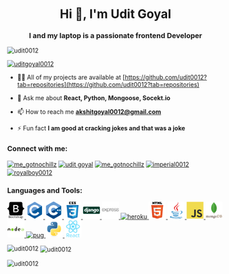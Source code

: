 <h1 align="center">Hi 👋, I'm Udit Goyal</h1>
<h3 align="center">I and my laptop is a passionate frontend Developer</h3>

<p align="left"> <img src="https://komarev.com/ghpvc/?username=udit0012&label=Profile%20views&color=0e75b6&style=flat" alt="udit0012" /> </p>

<p align="left"> <a href="https://twitter.com/me_gotnochillz" target="blank"><img src="https://img.shields.io/twitter/follow/uditgoyal0012?logo=twitter&style=for-the-badge" alt="uditgoyal0012" /></a> </p>

- 👨‍💻 All of my projects are available at [https://github.com/udit0012?tab=repositories](https://github.com/udit0012?tab=repositories)

- 💬 Ask me about **React, Python, Mongoose, Socekt.io**

- 📫 How to reach me **akshitgoyal0012@gmail.com**

- ⚡ Fun fact **I am good at cracking jokes and that was a joke**

<h3 align="left">Connect with me:</h3>
<p align="left">
<a href="https://twitter.com/me_gotnochillz" target="blank"><img align="center" src="https://raw.githubusercontent.com/rahuldkjain/github-profile-readme-generator/master/src/images/icons/Social/twitter.svg" alt="me_gotnochillz" height="30" width="40" /></a>
<a href="https://linkedin.com/in/udit goyal" target="blank"><img align="center" src="https://raw.githubusercontent.com/rahuldkjain/github-profile-readme-generator/master/src/images/icons/Social/linked-in-alt.svg" alt="udit goyal" height="30" width="40" /></a>
<a href="https://instagram.com/me_gotnochillz" target="blank"><img align="center" src="https://raw.githubusercontent.com/rahuldkjain/github-profile-readme-generator/master/src/images/icons/Social/instagram.svg" alt="me_gotnochillz" height="30" width="40" /></a>
<a href="https://www.codechef.com/users/imperial0012" target="blank"><img align="center" src="https://cdn.jsdelivr.net/npm/simple-icons@3.1.0/icons/codechef.svg" alt="imperial0012" height="30" width="40" /></a>
<a href="https://www.hackerrank.com/royalboy0012" target="blank"><img align="center" src="https://raw.githubusercontent.com/rahuldkjain/github-profile-readme-generator/master/src/images/icons/Social/hackerrank.svg" alt="royalboy0012" height="30" width="40" /></a>
</p>

<h3 align="left">Languages and Tools:</h3>
<p align="left"> <a href="https://getbootstrap.com" target="_blank" rel="noreferrer"> <img src="https://raw.githubusercontent.com/devicons/devicon/master/icons/bootstrap/bootstrap-plain-wordmark.svg" alt="bootstrap" width="40" height="40"/> </a> <a href="https://www.cprogramming.com/" target="_blank" rel="noreferrer"> <img src="https://raw.githubusercontent.com/devicons/devicon/master/icons/c/c-original.svg" alt="c" width="40" height="40"/> </a> <a href="https://www.w3schools.com/cpp/" target="_blank" rel="noreferrer"> <img src="https://raw.githubusercontent.com/devicons/devicon/master/icons/cplusplus/cplusplus-original.svg" alt="cplusplus" width="40" height="40"/> </a> <a href="https://www.w3schools.com/css/" target="_blank" rel="noreferrer"> <img src="https://raw.githubusercontent.com/devicons/devicon/master/icons/css3/css3-original-wordmark.svg" alt="css3" width="40" height="40"/> </a> <a href="https://www.djangoproject.com/" target="_blank" rel="noreferrer"> <img src="https://raw.githubusercontent.com/devicons/devicon/master/icons/django/django-original.svg" alt="django" width="40" height="40"/> </a> <a href="https://expressjs.com" target="_blank" rel="noreferrer"> <img src="https://raw.githubusercontent.com/devicons/devicon/master/icons/express/express-original-wordmark.svg" alt="express" width="40" height="40"/> </a> <a href="https://heroku.com" target="_blank" rel="noreferrer"> <img src="https://www.vectorlogo.zone/logos/heroku/heroku-icon.svg" alt="heroku" width="40" height="40"/> </a> <a href="https://www.w3.org/html/" target="_blank" rel="noreferrer"> <img src="https://raw.githubusercontent.com/devicons/devicon/master/icons/html5/html5-original-wordmark.svg" alt="html5" width="40" height="40"/> </a> <a href="https://www.java.com" target="_blank" rel="noreferrer"> <img src="https://raw.githubusercontent.com/devicons/devicon/master/icons/java/java-original.svg" alt="java" width="40" height="40"/> </a> <a href="https://developer.mozilla.org/en-US/docs/Web/JavaScript" target="_blank" rel="noreferrer"> <img src="https://raw.githubusercontent.com/devicons/devicon/master/icons/javascript/javascript-original.svg" alt="javascript" width="40" height="40"/> </a> <a href="https://www.mongodb.com/" target="_blank" rel="noreferrer"> <img src="https://raw.githubusercontent.com/devicons/devicon/master/icons/mongodb/mongodb-original-wordmark.svg" alt="mongodb" width="40" height="40"/> </a> <a href="https://nodejs.org" target="_blank" rel="noreferrer"> <img src="https://raw.githubusercontent.com/devicons/devicon/master/icons/nodejs/nodejs-original-wordmark.svg" alt="nodejs" width="40" height="40"/> </a> <a href="https://pugjs.org" target="_blank" rel="noreferrer"> <img src="https://cdn.worldvectorlogo.com/logos/pug.svg" alt="pug" width="40" height="40"/> </a> <a href="https://www.python.org" target="_blank" rel="noreferrer"> <img src="https://raw.githubusercontent.com/devicons/devicon/master/icons/python/python-original.svg" alt="python" width="40" height="40"/> </a> <a href="https://reactjs.org/" target="_blank" rel="noreferrer"> <img src="https://raw.githubusercontent.com/devicons/devicon/master/icons/react/react-original-wordmark.svg" alt="react" width="40" height="40"/> </a> </p>

<p><img align="left" src="https://github-readme-stats.vercel.app/api/top-langs?username=udit0012&show_icons=true&locale=en&layout=compact" alt="udit0012" /></p>

<p>&nbsp;<img align="center" src="https://github-readme-stats.vercel.app/api?username=udit0012&show_icons=true&locale=en" alt="udit0012" /></p>

<p><img align="center" src="https://github-readme-streak-stats.herokuapp.com/?user=udit0012&" alt="udit0012" /></p>
